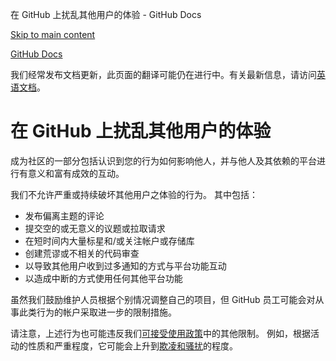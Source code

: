 在 GitHub 上扰乱其他用户的体验 - GitHub Docs

[Skip to main content](#main-content)

[](/zh)[GitHub Docs](/zh)

我们经常发布文档更新，此页面的翻译可能仍在进行中。有关最新信息，请访问[英语文档](/en)。

在 GitHub 上扰乱其他用户的体验
==========

成为社区的一部分包括认识到您的行为如何影响他人，并与他人及其依赖的平台进行有意义和富有成效的互动。

我们不允许严重或持续破坏其他用户之体验的行为。 其中包括：

* 发布偏离主题的评论
* 提交空的或无意义的议题或拉取请求
* 在短时间内大量标星和/或关注帐户或存储库
* 创建荒谬或不相关的代码审查
* 以导致其他用户收到过多通知的方式与平台功能互动
* 以造成中断的方式使用任何其他平台功能

虽然我们鼓励维护人员根据个别情况调整自己的项目，但 GitHub 员工可能会对从事此类行为的帐户采取进一步的限制措施。

请注意，上述行为也可能违反我们[可接受使用政策](/zh/github/site-policy/github-acceptable-use-policies)中的其他限制。 例如，根据活动的性质和严重程度，它可能会上升到[欺凌和骚扰](/zh/github/site-policy/github-bullying-and-harassment)的程度。
